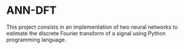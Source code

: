 # ANN-DFT
This project consists in an implementation of two neural networks to estimate the discrete Fourier transform of a signal using Python programming language.
